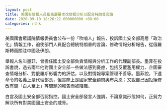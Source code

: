 ```yaml
---
layout: post
title: 美國有情報人員指高層要求改情報分析以配合特朗普言論
date: 2020-09-10 18:26:22.000000000 +08:00
categories: rthk
---
```


美國國會眾議院情報委員會公布一份「吹哨人」報告，投訴國土安全部高層「政治化」情報工作，迫使部門人員配合總統特朗普的言論，修改情報分析報告，從俄羅斯轉而關注中國及伊朗。

舉報人名叫墨菲，曾擔任國土安全部負責情報與分析工作的代理副部長。墨菲在投訴書說，過去兩年他對國土安全部一些做法感到憂慮，包括反覆濫用權力、企圖審查情報分析、對俄羅斯影響力的評估，以及對情報專案管理不善等。墨菲說，下達命令的名義上是代理部長，但實際上是國家安全顧問奧布萊恩；又說自己因拒絕修改有關「白人至上」等問題的報告而被降職。

白宮及國土安全部否認指控。國土安全部發言人強調，不論意識形態如何，正努力解決所有對美國國土安全的威脅。
